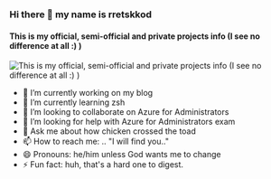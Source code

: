 ### Hi there 👋 my name is rretskkod
#### This is my official, semi-official and private projects info (I see no difference at all :) )
![This is my official, semi-official and private projects info (I see no difference at all :) )](https://arturssmirnovs.github.io/github-profile-readme-generator/images/banner.png)

- 🔭 I’m currently working on my blog
- 🌱 I’m currently learning zsh
- 👯 I’m looking to collaborate on Azure for Administrators
- 🤔 I’m looking for help with Azure for Administrators exam
- 💬 Ask me about how chicken crossed the toad
- 📫 How to reach me: .. "I will find you.." 
- 😄 Pronouns: he/him unless God wants me to change 
- ⚡ Fun fact: huh, that's a hard one to digest.
<!--
**dokksterr/dokksterr** is a ✨ _special_ ✨ repository because its `README.md` (this file) appears on your GitHub profile.

Here are some ideas to get you started:

- 🔭 I’m currently working on my blog
- 🌱 I’m currently learning zsh
- 👯 I’m looking to collaborate on Azure for Administrators
- 🤔 I’m looking for help with Azure for Administrators exam
- 💬 Ask me about how chicken crossed the toad
- 📫 How to reach me: .. "I will find you.." 
- 😄 Pronouns: he/him unless God wants me to change 
- ⚡ Fun fact: huh, that's a hard one to digest.
-->
